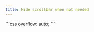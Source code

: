 ```yaml
---
title: Hide scrollbar when not needed
---
```


<div markdown="1" class="ans">
```css
overflow: auto;
```
</div>
